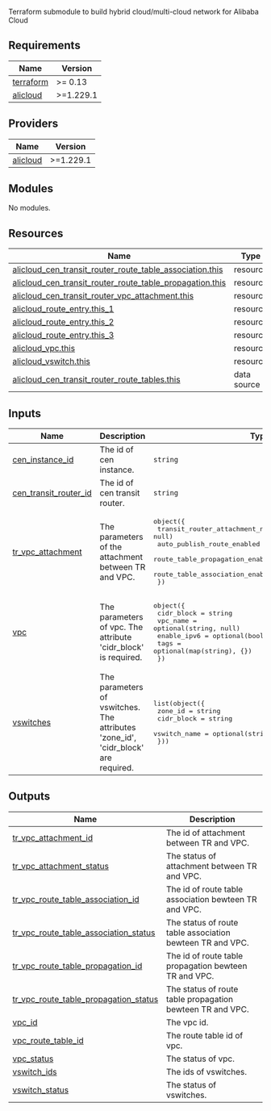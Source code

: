 Terraform submodule to build hybrid cloud/multi-cloud network for Alibaba Cloud

<!-- BEGIN_TF_DOCS -->
## Requirements

| Name | Version |
|------|---------|
| <a name="requirement_terraform"></a> [terraform](#requirement\_terraform) | >= 0.13 |
| <a name="requirement_alicloud"></a> [alicloud](#requirement\_alicloud) | >=1.229.1 |

## Providers

| Name | Version |
|------|---------|
| <a name="provider_alicloud"></a> [alicloud](#provider\_alicloud) | >=1.229.1 |

## Modules

No modules.

## Resources

| Name | Type |
|------|------|
| [alicloud_cen_transit_router_route_table_association.this](https://registry.terraform.io/providers/hashicorp/alicloud/latest/docs/resources/cen_transit_router_route_table_association) | resource |
| [alicloud_cen_transit_router_route_table_propagation.this](https://registry.terraform.io/providers/hashicorp/alicloud/latest/docs/resources/cen_transit_router_route_table_propagation) | resource |
| [alicloud_cen_transit_router_vpc_attachment.this](https://registry.terraform.io/providers/hashicorp/alicloud/latest/docs/resources/cen_transit_router_vpc_attachment) | resource |
| [alicloud_route_entry.this_1](https://registry.terraform.io/providers/hashicorp/alicloud/latest/docs/resources/route_entry) | resource |
| [alicloud_route_entry.this_2](https://registry.terraform.io/providers/hashicorp/alicloud/latest/docs/resources/route_entry) | resource |
| [alicloud_route_entry.this_3](https://registry.terraform.io/providers/hashicorp/alicloud/latest/docs/resources/route_entry) | resource |
| [alicloud_vpc.this](https://registry.terraform.io/providers/hashicorp/alicloud/latest/docs/resources/vpc) | resource |
| [alicloud_vswitch.this](https://registry.terraform.io/providers/hashicorp/alicloud/latest/docs/resources/vswitch) | resource |
| [alicloud_cen_transit_router_route_tables.this](https://registry.terraform.io/providers/hashicorp/alicloud/latest/docs/data-sources/cen_transit_router_route_tables) | data source |

## Inputs

| Name | Description | Type | Default | Required |
|------|-------------|------|---------|:--------:|
| <a name="input_cen_instance_id"></a> [cen\_instance\_id](#input\_cen\_instance\_id) | The id of cen instance. | `string` | `null` | no |
| <a name="input_cen_transit_router_id"></a> [cen\_transit\_router\_id](#input\_cen\_transit\_router\_id) | The id of cen transit router. | `string` | `null` | no |
| <a name="input_tr_vpc_attachment"></a> [tr\_vpc\_attachment](#input\_tr\_vpc\_attachment) | The parameters of the attachment between TR and VPC. | <pre>object({<br>    transit_router_attachment_name  = optional(string, null)<br>    auto_publish_route_enabled      = optional(bool, true)<br>    route_table_propagation_enabled = optional(bool, true)<br>    route_table_association_enabled = optional(bool, true)<br>  })</pre> | `{}` | no |
| <a name="input_vpc"></a> [vpc](#input\_vpc) | The parameters of vpc. The attribute 'cidr\_block' is required. | <pre>object({<br>    cidr_block  = string<br>    vpc_name    = optional(string, null)<br>    enable_ipv6 = optional(bool, null)<br>    tags        = optional(map(string), {})<br>  })</pre> | <pre>{<br>  "cidr_block": null<br>}</pre> | no |
| <a name="input_vswitches"></a> [vswitches](#input\_vswitches) | The parameters of vswitches. The attributes 'zone\_id', 'cidr\_block' are required. | <pre>list(object({<br>    zone_id      = string<br>    cidr_block   = string<br>    vswitch_name = optional(string, null)<br>  }))</pre> | `[]` | no |

## Outputs

| Name | Description |
|------|-------------|
| <a name="output_tr_vpc_attachment_id"></a> [tr\_vpc\_attachment\_id](#output\_tr\_vpc\_attachment\_id) | The id of attachment between TR and VPC. |
| <a name="output_tr_vpc_attachment_status"></a> [tr\_vpc\_attachment\_status](#output\_tr\_vpc\_attachment\_status) | The status of attachment between TR and VPC. |
| <a name="output_tr_vpc_route_table_association_id"></a> [tr\_vpc\_route\_table\_association\_id](#output\_tr\_vpc\_route\_table\_association\_id) | The id of route table association bewteen TR and VPC. |
| <a name="output_tr_vpc_route_table_association_status"></a> [tr\_vpc\_route\_table\_association\_status](#output\_tr\_vpc\_route\_table\_association\_status) | The status of route table association bewteen TR and VPC. |
| <a name="output_tr_vpc_route_table_propagation_id"></a> [tr\_vpc\_route\_table\_propagation\_id](#output\_tr\_vpc\_route\_table\_propagation\_id) | The id of route table propagation bewteen TR and VPC. |
| <a name="output_tr_vpc_route_table_propagation_status"></a> [tr\_vpc\_route\_table\_propagation\_status](#output\_tr\_vpc\_route\_table\_propagation\_status) | The status of route table propagation bewteen TR and VPC. |
| <a name="output_vpc_id"></a> [vpc\_id](#output\_vpc\_id) | The vpc id. |
| <a name="output_vpc_route_table_id"></a> [vpc\_route\_table\_id](#output\_vpc\_route\_table\_id) | The route table id of vpc. |
| <a name="output_vpc_status"></a> [vpc\_status](#output\_vpc\_status) | The status of vpc. |
| <a name="output_vswitch_ids"></a> [vswitch\_ids](#output\_vswitch\_ids) | The ids of vswitches. |
| <a name="output_vswitch_status"></a> [vswitch\_status](#output\_vswitch\_status) | The status of vswitches. |
<!-- END_TF_DOCS -->